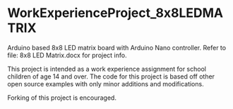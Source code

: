 # WorkExperienceProject_8x8LEDMATRIX

Arduino based 8x8 LED matrix board with Arduino Nano controller.
Refer to file: 8x8 LED Matrix.docx for project info.

This project is intended as a work experience assignment for school children of age 14 and over.
The code for this project is based off other open source examples with only minor additions and modifications.

Forking of this project is encouraged.
